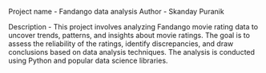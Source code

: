 Project name - Fandango data analysis 
Author - Skanday Puranik

Description - This project involves analyzing Fandango movie rating data to uncover trends, patterns, and insights about movie ratings. The goal is to assess the reliability of the ratings, identify discrepancies, and draw conclusions based on data analysis techniques. The analysis is conducted using Python and popular data science libraries.
